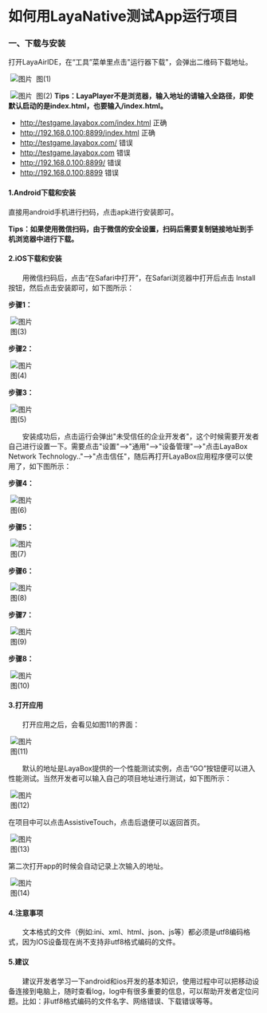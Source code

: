 # 如何用LayaNative测试App运行项目

### 一、下载与安装

打开LayaAirIDE，在“工具”菜单里点击"运行器下载"，会弹出二维码下载地址。

​	![图片](img/1.png)
​	图(1)

​	![图片](img/2.png)
​	图(2)
**Tips：LayaPlayer不是浏览器，输入地址的请输入全路径，即使默认启动的是index.html，也要输入/index.html。**
* http://testgame.layabox.com/index.html      正确  
* http://192.168.0.100:8899/index.html        正确  
* http://testgame.layabox.com/                错误    
* http://testgame.layabox.com                 错误  
* http://192.168.0.100:8899/                  错误  
* http://192.168.0.100:8899                   错误  


#### 1.Android下载和安装

直接用android手机进行扫码，点击apk进行安装即可。

**Tips：如果使用微信扫码，由于微信的安全设置，扫码后需要复制链接地址到手机浏览器中进行下载。**    

#### 2.iOS下载和安装

　　用微信扫码后，点击“在Safari中打开”，在Safari浏览器中打开后点击 Install按钮，然后点击安装即可，如下图所示：

**步骤1：**

​	![图片](img/3.png)<br/>
​	图(3)

 

**步骤2：**

​	![图片](img/4.png)<br/>
​	图(4)

 

**步骤3：**

​	 ![图片](img/5.png)<br/>
​	图(5)

  

　　安装成功后，点击运行会弹出"未受信任的企业开发者"，这个时候需要开发者自己进行设置一下。需要点击"设置"-->"通用"-->"设备管理"-->"点击LayaBox Network Technology.."-->"点击信任"，随后再打开LayaBox应用程序便可以使用了，如下图所示：

**步骤4：**

​	![图片](img/6.png)<br/>
​	图(6)

 

**步骤5：**

​	![图片](img/7.png)<br/>
​	图(7)

 

**步骤6：**

​	![图片](img/8.png)<br/>
​	图(8)

 

**步骤7：**

​	![图片](img/9.png)<br/>
​	图(9)

 

**步骤8：**

​	![图片](img/10.png)<br/>
​	图(10)

 

#### 3.打开应用

　　打开应用之后，会看见如图11的界面：

​	![图片](img/11.png)<br/>
​	图(11)

　　默认的地址是LayaBox提供的一个性能测试实例，点击“GO”按钮便可以进入性能测试。当然开发者可以输入自己的项目地址进行测试，如下图所示：



​	![图片](img/12.png)<br/>
​	图(12)

 

在项目中可以点击AssistiveTouch，点击后退便可以返回首页。

​	![图片](img/13.png)<br/>
​	图(13)

 

第二次打开app的时候会自动记录上次输入的地址。

​	![图片](img/14.png)<br/>
​	图(14)

 

#### 4.注意事项

　　文本格式的文件（例如:ini、xml、html、json、js等）都必须是utf8编码格式，因为IOS设备现在尚不支持非utf8格式编码的文件。

 

#### 5.建议

　　建议开发者学习一下android和ios开发的基本知识，使用过程中可以把移动设备连接到电脑上，随时查看log，log中有很多重要的信息，可以帮助开发者定位问题。比如：非utf8格式编码的文件名字、网络错误、下载错误等等。